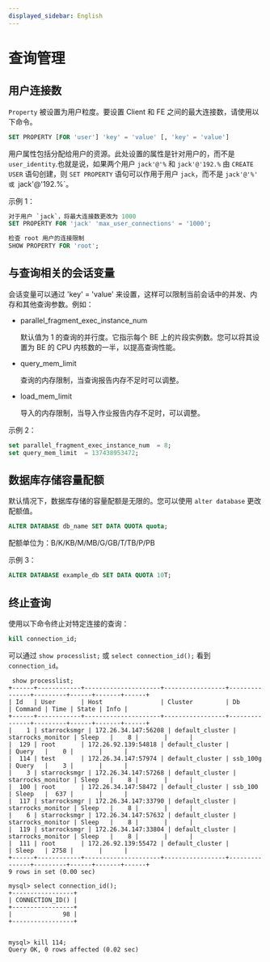 ```yaml
---
displayed_sidebar: English
---
```


# 查询管理

## 用户连接数

`Property` 被设置为用户粒度。要设置 Client 和 FE 之间的最大连接数，请使用以下命令。

```sql
SET PROPERTY [FOR 'user'] 'key' = 'value' [, 'key' = 'value']
```

用户属性包括分配给用户的资源。此处设置的属性是针对用户的，而不是 `user_identity`.也就是说，如果两个用户 `jack'@'%` 和 `jack'@'192.%` 由 `CREATE USER` 语句创建，则 `SET PROPERTY` 语句可以作用于用户 `jack`，而不是 `jack'@'%' 或 `jack'@'192.%`。

示例 1：

```sql
对于用户 `jack`，将最大连接数更改为 1000
SET PROPERTY FOR 'jack' 'max_user_connections' = '1000';

检查 root 用户的连接限制
SHOW PROPERTY FOR 'root'; 
```

## 与查询相关的会话变量

会话变量可以通过 'key' = 'value' 来设置，这样可以限制当前会话中的并发、内存和其他查询参数。例如：

- parallel_fragment_exec_instance_num

  默认值为 1 的查询的并行度。它指示每个 BE 上的片段实例数。您可以将其设置为 BE 的 CPU 内核数的一半，以提高查询性能。

- query_mem_limit

  查询的内存限制，当查询报告内存不足时可以调整。

- load_mem_limit

  导入的内存限制，当导入作业报告内存不足时，可以调整。

示例 2：

```sql
set parallel_fragment_exec_instance_num  = 8; 
set query_mem_limit  = 137438953472;
```

## 数据库存储容量配额

默认情况下，数据库存储的容量配额是无限的。您可以使用 `alter database` 更改配额值。

```sql
ALTER DATABASE db_name SET DATA QUOTA quota;
```

配额单位为：B/K/KB/M/MB/G/GB/T/TB/P/PB

示例 3：

```sql
ALTER DATABASE example_db SET DATA QUOTA 10T;
```

## 终止查询

使用以下命令终止对特定连接的查询：

```sql
kill connection_id;
```

可以通过 `show processlist;` 或 `select connection_id();` 看到 `connection_id`。

```plain text
 show processlist;
+------+------------+---------------------+-----------------+---------------+---------+------+-------+------+
| Id   | User       | Host                | Cluster         | Db            | Command | Time | State | Info |
+------+------------+---------------------+-----------------+---------------+---------+------+-------+------+
|    1 | starrocksmgr | 172.26.34.147:56208 | default_cluster | starrocks_monitor | Sleep   |    8 |       |      |
|  129 | root       | 172.26.92.139:54818 | default_cluster |               | Query   |    0 |       |      |
|  114 | test       | 172.26.34.147:57974 | default_cluster | ssb_100g      | Query   |    3 |       |      |
|    3 | starrocksmgr | 172.26.34.147:57268 | default_cluster | starrocks_monitor | Sleep   |    8 |       |      |
|  100 | root       | 172.26.34.147:58472 | default_cluster | ssb_100       | Sleep   |  637 |       |      |
|  117 | starrocksmgr | 172.26.34.147:33790 | default_cluster | starrocks_monitor | Sleep   |    8 |       |      |
|    6 | starrocksmgr | 172.26.34.147:57632 | default_cluster | starrocks_monitor | Sleep   |    8 |       |      |
|  119 | starrocksmgr | 172.26.34.147:33804 | default_cluster | starrocks_monitor | Sleep   |    8 |       |      |
|  111 | root       | 172.26.92.139:55472 | default_cluster |               | Sleep   | 2758 |       |      |
+------+------------+---------------------+-----------------+---------------+---------+------+-------+------+
9 rows in set (0.00 sec)

mysql> select connection_id();
+-----------------+
| CONNECTION_ID() |
+-----------------+
|              98 |
+-----------------+


mysql> kill 114;
Query OK, 0 rows affected (0.02 sec)
